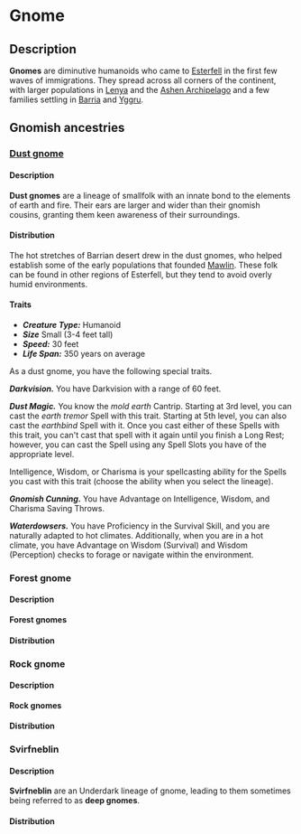 # Gnome

## Description

**Gnomes** are diminutive humanoids who came to [Esterfell](../../mote/esterfell) in the first few waves of immigrations. They spread across all corners of the continent, with larger populations in [Lenya](../../mote/esterfell/lenya) and the [Ashen Archipelago](../../mote/esterfell/ashen-archipelago) and a few families settling in [Barria](../../mote/esterfell/barria) and [Yggru](../../mote/esterfell/yggru).

## Gnomish ancestries

### [Dust gnome](https://github.com/mpanighetti/dnd5e-species/tree/main/humanoids/dust-gnome.md)

#### Description

**Dust gnomes** are a lineage of smallfolk with an innate bond to the elements of earth and fire. Their ears are larger and wider than their gnomish cousins, granting them keen awareness of their surroundings.

#### Distribution

The hot stretches of Barrian desert drew in the dust gnomes, who helped establish some of the early populations that founded [Mawlin](../../societies/mawlin). These folk can be found in other regions of Esterfell, but they tend to avoid overly humid environments.

#### Traits

- _**Creature Type:**_ Humanoid
- _**Size**_ Small (3-4 feet tall)
- _**Speed:**_ 30 feet
- _**Life Span:**_ 350 years on average

As a dust gnome, you have the following special traits.

_**Darkvision.**_ You have Darkvision with a range of 60 feet.

_**Dust Magic.**_ You know the _mold earth_ Cantrip. Starting at 3rd level, you can cast the _earth tremor_ Spell with this trait. Starting at 5th level, you can also cast the _earthbind_ Spell with it. Once you cast either of these Spells with this trait, you can't cast that spell with it again until you finish a Long Rest; however, you can cast the Spell using any Spell Slots you have of the appropriate level.

Intelligence, Wisdom, or Charisma is your spellcasting ability for the Spells you cast with this trait (choose the ability when you select the lineage).

_**Gnomish Cunning.**_ You have Advantage on Intelligence, Wisdom, and Charisma Saving Throws.

_**Waterdowsers.**_ You have Proficiency in the Survival Skill, and you are naturally adapted to hot climates. Additionally, when you are in a hot climate, you have Advantage on Wisdom (Survival) and Wisdom (Perception) checks to forage or navigate within the environment.

### Forest gnome

#### Description

**Forest gnomes**

#### Distribution



### Rock gnome

#### Description

**Rock gnomes**

#### Distribution



### Svirfneblin

#### Description

**Svirfneblin** are an Underdark lineage of gnome, leading to them sometimes being referred to as **deep gnomes**.

#### Distribution


